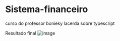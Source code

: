 # Sistema-financeiro
curso do professor bonieky lacerda sobre typescript

Resultado final
![image](https://user-images.githubusercontent.com/38568926/226800416-5cef5066-be72-4fb6-8824-e46ddf9454da.png)
